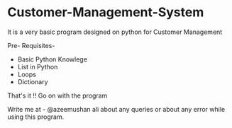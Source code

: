 # Customer-Management-System
It is a very basic program designed on python for Customer Management

Pre- Requisites- 
* Basic Python Knowlege
* List in Python 
* Loops 
* Dictionary


That's it !! 	Go on with the program 

Write me at - @azeemushan ali about any queries or about any error while using this program.

